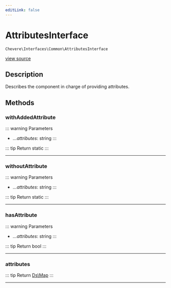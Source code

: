 ```yaml
---
editLink: false
---
```


# AttributesInterface

`Chevere\Interfaces\Common\AttributesInterface`

[view source](https://github.com/chevere/chevere/blob/main/src/Chevere/Interfaces/Common/AttributesInterface.php)

## Description

Describes the component in charge of providing attributes.

## Methods

### withAddedAttribute

::: warning Parameters
- *...attributes*: string
:::

::: tip Return
static
:::

---

### withoutAttribute

::: warning Parameters
- *...attributes*: string
:::

::: tip Return
static
:::

---

### hasAttribute

::: warning Parameters
- *...attributes*: string
:::

::: tip Return
bool
:::

---

### attributes

::: tip Return
[Ds\Map](https://www.php.net/manual/class.ds\map)
:::

---

